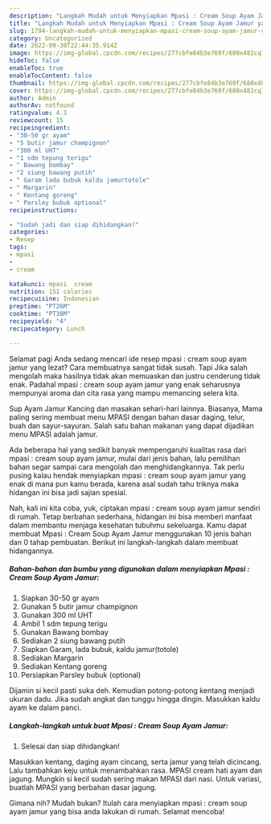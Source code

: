 ```yaml
---
description: "Langkah Mudah untuk Menyiapkan Mpasi : Cream Soup Ayam Jamur yang Enak Banget, Buat Buka Puasa Sempurna"
title: "Langkah Mudah untuk Menyiapkan Mpasi : Cream Soup Ayam Jamur yang Enak Banget, Buat Buka Puasa Sempurna"
slug: 1794-langkah-mudah-untuk-menyiapkan-mpasi-cream-soup-ayam-jamur-yang-enak-banget-buat-buka-puasa-sempurna
category: Uncategorized
date: 2022-09-30T22:44:35.914Z
image: https://img-global.cpcdn.com/recipes/277cbfe84b3e769f/680x482cq70/mpasi-cream-soup-ayam-jamur-foto-resep-utama.jpg
hideToc: false
enableToc: true
enableTocContent: false
thumbnail: https://img-global.cpcdn.com/recipes/277cbfe84b3e769f/680x482cq70/mpasi-cream-soup-ayam-jamur-foto-resep-utama.jpg
cover: https://img-global.cpcdn.com/recipes/277cbfe84b3e769f/680x482cq70/mpasi-cream-soup-ayam-jamur-foto-resep-utama.jpg
author: Admin
authorAv: notfound
ratingvalue: 4.3
reviewcount: 15
recipeingredient:
- "30-50 gr ayam"
- "5 butir jamur champignon"
- "300 ml UHT"
- "1 sdm tepung terigu"
- " Bawang bombay"
- "2 siung bawang putih"
- " Garam lada bubuk kaldu jamurtotole"
- " Margarin"
- " Kentang goreng"
- " Parsley bubuk optional"
recipeinstructions:

- "Sudah jadi dan siap dihidangkan!"
categories:
- Resep
tags:
- mpasi
- 
- cream

katakunci: mpasi  cream 
nutrition: 151 calories
recipecuisine: Indonesian
preptime: "PT26M"
cooktime: "PT38M"
recipeyield: "4"
recipecategory: Lunch

---
```



Selamat pagi Anda sedang mencari ide resep mpasi : cream soup ayam jamur yang lezat? Cara membuatnya sangat tidak susah. Tapi Jika salah mengolah maka hasilnya tidak akan memuaskan dan justru cenderung tidak enak. Padahal mpasi : cream soup ayam jamur yang enak seharusnya mempunyai aroma dan cita rasa yang mampu memancing selera kita.


Sup Ayam Jamur Kancing dan masakan sehari-hari lainnya. Biasanya, Mama paling sering membuat menu MPASI dengan bahan dasar daging, telur, buah dan sayur-sayuran. Salah satu bahan makanan yang dapat dijadikan menu MPASI adalah jamur.

Ada beberapa hal yang sedikit banyak mempengaruhi kualitas rasa dari mpasi : cream soup ayam jamur, mulai dari jenis bahan, lalu pemilihan bahan segar sampai cara mengolah dan menghidangkannya. Tak perlu pusing kalau hendak menyiapkan mpasi : cream soup ayam jamur yang enak di mana pun kamu berada, karena asal sudah tahu triknya maka hidangan ini bisa jadi sajian spesial.


Nah, kali ini kita coba, yuk, ciptakan mpasi : cream soup ayam jamur sendiri di rumah. Tetap berbahan sederhana, hidangan ini bisa memberi manfaat dalam membantu menjaga kesehatan tubuhmu sekeluarga. Kamu dapat membuat Mpasi : Cream Soup Ayam Jamur menggunakan 10 jenis bahan dan 0 tahap pembuatan. Berikut ini langkah-langkah dalam membuat hidangannya.

<!--inarticleads1-->

##### Bahan-bahan dan bumbu yang digunakan dalam menyiapkan Mpasi : Cream Soup Ayam Jamur:

1. Siapkan 30-50 gr ayam
1. Gunakan 5 butir jamur champignon
1. Gunakan 300 ml UHT
1. Ambil 1 sdm tepung terigu
1. Gunakan  Bawang bombay
1. Sediakan 2 siung bawang putih
1. Siapkan  Garam, lada bubuk, kaldu jamur(totole)
1. Sediakan  Margarin
1. Sediakan  Kentang goreng
1. Persiapkan  Parsley bubuk (optional)


Dijamin si kecil pasti suka deh. Kemudian potong-potong kentang menjadi ukuran dadu. Jika sudah angkat dan tunggu hingga dingin. Masukkan kaldu ayam ke dalam panci. 

<!--inarticleads2-->

##### Langkah-langkah untuk buat Mpasi : Cream Soup Ayam Jamur:


1. Selesai dan siap dihidangkan!

Masukkan kentang, daging ayam cincang, serta jamur yang telah dicincang. Lalu tambahkan keju untuk menambahkan rasa. MPASI cream hati ayam dan jagung. Mungkin si kecil sudah sering makan MPASI dari nasi. Untuk variasi, buatlah MPASI yang berbahan dasar jagung. 

Gimana nih? Mudah bukan? Itulah cara menyiapkan mpasi : cream soup ayam jamur yang bisa anda lakukan di rumah. Selamat mencoba!
